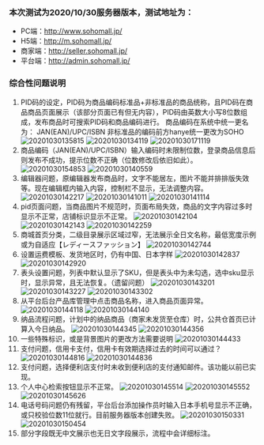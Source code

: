 ### 本次测试为2020/10/30服务器版本，测试地址为：
- PC端：http://www.sohomall.jp/
- H5端：http://m.sohomall.jp/
- 商家端：http://seller.sohomall.jp/
- 平台端：http://admin.sohomall.jp/
### 综合性问题说明
1.	PID码的设定，PID码为商品编码标准品+非标准品的商品统称，且PID码在商品商品页面展示（该部分页面已有但无内容），PID码由英数大小写8位数组成，发布商品时可搜索PID码和商品编码进行。
商品编码在系统中统一更名为：  JAN(EAN)/UPC/ISBN
非标准品的编码前方hanye统一更改为SOHO
![20201030135815](https://raw.githubusercontent.com/a1609jk/Typora-Picgo/master/imgs/20201030135815.png)
![20201030134119](https://raw.githubusercontent.com/a1609jk/Typora-Picgo/master/imgs/20201030134119.png)
![20201030171119](https://raw.githubusercontent.com/a1609jk/Typora-Picgo/master/imgs/20201030171119.png)
2. 商品编码（JAN(EAN)/UPC/ISBN）输入编码时未限制位数，登录商品信息后则发布不成功，提示位数不正确（位数修改后依旧如此）。
![20201030154853](https://raw.githubusercontent.com/a1609jk/Typora-Picgo/master/imgs/20201030154853.png)
![20201030140559](https://raw.githubusercontent.com/a1609jk/Typora-Picgo/master/imgs/20201030140559.png)
3. 编辑器问题，原编辑器发布商品时，文字不能居左，图片不能并排排版失效等。现在编辑框内输入内容，控制栏不显示，无法调整内容。
![20201030142217](https://raw.githubusercontent.com/a1609jk/Typora-Picgo/master/imgs/20201030142217.png)
![20201030141011](https://raw.githubusercontent.com/a1609jk/Typora-Picgo/master/imgs/20201030141011.png) 
![20201030141114](https://raw.githubusercontent.com/a1609jk/Typora-Picgo/master/imgs/20201030141114.png)  
4. pid页面问题，当商品图片不规范时，页面布局失效，商品的文字内容过多时显示不正常，店铺标识显示不正常。
![20201030142104](https://raw.githubusercontent.com/a1609jk/Typora-Picgo/master/imgs/20201030142104.png)
![20201030142143](https://raw.githubusercontent.com/a1609jk/Typora-Picgo/master/imgs/20201030142143.png)
![20201030142259](https://raw.githubusercontent.com/a1609jk/Typora-Picgo/master/imgs/20201030142259.png)
5. 商城首页分类，二级目录展示区域过窄，无法展示全日文名称，最低宽度示例或为自适应【レディースファッション】
![20201030142744](https://raw.githubusercontent.com/a1609jk/Typora-Picgo/master/imgs/20201030142744.png)
6. 设置运费模板、发货地区时，仍有中国、日本字样
![20201030142837](https://raw.githubusercontent.com/a1609jk/Typora-Picgo/master/imgs/20201030142837.png)
![20201030142920](https://raw.githubusercontent.com/a1609jk/Typora-Picgo/master/imgs/20201030142920.png)
7. 表头设置问题，列表中默认显示了SKU，但是表头中为未勾选，选中sku显示时，显示异常，且无法恢复。（遗留问题）
![20201030143201](https://raw.githubusercontent.com/a1609jk/Typora-Picgo/master/imgs/20201030143201.png)
![20201030143227](https://raw.githubusercontent.com/a1609jk/Typora-Picgo/master/imgs/20201030143227.png)
![20201030143302](https://raw.githubusercontent.com/a1609jk/Typora-Picgo/master/imgs/20201030143302.png)
8. 从平台后台产品库管理中点击商品名称，进入商品页面异常。
![20201030144118](https://raw.githubusercontent.com/a1609jk/Typora-Picgo/master/imgs/20201030144118.png) 
![20201030144140](https://raw.githubusercontent.com/a1609jk/Typora-Picgo/master/imgs/20201030144140.png)
9. 纳品流程问题，计划中的纳品商品（商家未发货至仓库）时，公共仓首页已计算入今日纳品。
![20201030144345](https://raw.githubusercontent.com/a1609jk/Typora-Picgo/master/imgs/20201030144345.png)
![20201030144356](https://raw.githubusercontent.com/a1609jk/Typora-Picgo/master/imgs/20201030144356.png)
10.	一些特殊标识，或是背景图片的更改方法需要说明
![20201030144433](https://raw.githubusercontent.com/a1609jk/Typora-Picgo/master/imgs/20201030144433.png)
11. 支付问题，信用卡支付，信用卡有效期选择过去的时间可以通过？
![20201030144816](https://raw.githubusercontent.com/a1609jk/Typora-Picgo/master/imgs/20201030144816.png)
![20201030144836](https://raw.githubusercontent.com/a1609jk/Typora-Picgo/master/imgs/20201030144836.png)
12. 支付问题，选择便利店支付时未收到便利店的支付通知邮件。该功能以前已实现。
13. 个人中心检索按钮显示不正常。
![20201030145514](https://raw.githubusercontent.com/a1609jk/Typora-Picgo/master/imgs/20201030145514.png)
![20201030145552](https://raw.githubusercontent.com/a1609jk/Typora-Picgo/master/imgs/20201030145552.png)
![20201030145626](https://raw.githubusercontent.com/a1609jk/Typora-Picgo/master/imgs/20201030145626.png)
14. 电话号码问题仍有残留，平台后台添加操作员时输入日本手机号显示不正确，或只校验位数11位就行。目前服务器版本创建失败。
![20201030150331](https://raw.githubusercontent.com/a1609jk/Typora-Picgo/master/imgs/20201030150331.png)
![20201030150454](https://raw.githubusercontent.com/a1609jk/Typora-Picgo/master/imgs/20201030150454.png)
15. 部分字段既无中文展示也无日文字段展示，流程中会详细标注。

